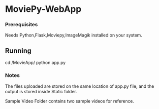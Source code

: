 # MoviePy-WebApp

### Prerequisites 

Needs Python,Flask,Moviepy,ImageMagik installed on your system.

## Running

cd /MovieApp/
python app.py

### Notes

The files uploaded are stored on the same location of app.py file, and the output is stored inside Static folder.

Sample Video Folder contains two sample videos for reference.

